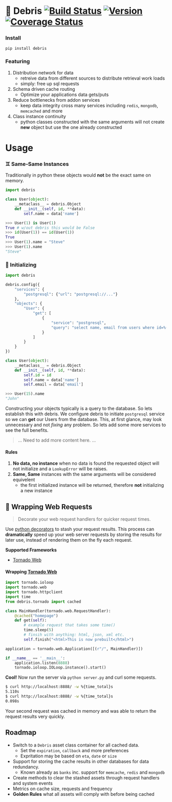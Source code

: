 # :leaves: Debris [![Build Status](https://secure.travis-ci.org/stevepeak/debris.png)](http://travis-ci.org/stevepeak/debris) [![Version](https://pypip.in/v/debris/badge.png)](https://github.com/stevepeak/debris) [![Coverage Status](https://coveralls.io/repos/stevepeak/debris/badge.png?branch=master)](https://coveralls.io/r/stevepeak/debris?branch=master)

### Install
`pip install debris`

### Featuring

1. Distribution network for data
    - retreive data from different sources to distribute retrieval work loads
    - simply: free up sql requests
1. Schema driven cache routing
    - Optimize your applications data gets/puts
1. Reduce bottlenecks from addon services
    - keep data integrity cross many services including `redis`, `mongodb`, `memcached` and more
1. Class instance continuity
    - python classes constructed with the same arguments will not create **new** object but use the one already constructed

# Usage

### :gemini: Same-Same Instances

Traditionally in python these objects would **not** be the exact same on memory. 


```python
import debris

class User(object):
    __metaclass__ = debris.Object
    def __init__(self, id, **data):
        self.name = data['name']

>>> User(1) is User(1)
True # w/out debris this would be False
>>> id(User(1)) == id(User(1))
True
>>> User(1).name = "Steve"
>>> User(1).name
"Steve"
```


### :octopus: Initializing

```python
import debris

debris.config({
    "services": {
        "postgresql": {"url": "postgresql://..."}
    },
    "objects": {
        "User": {
            "get": [
                {
                    "service": "postgresql",
                    "query": "select name, email from users where id=%(id)s limit 1;"
                }
            ]
        }
    }
})

class User(object):
    __metaclass__ = debris.Object
    def __init__(self, id, **data):
        self.id = id
        self.name = data['name']
        self.email = data['email']

>>> User(15).name
"John"
```

Constructing your objects typically is a query to the database. So lets establish this with debris. We configure debris to initiate `postgresql` service so we can **get** our Users from the database. This, at first glance, may look unnecessary and not *fixing* any problem. So lets add some more services to see the full benefits.

> ...
> Need to add more content here.
> ...


#### Rules
1. **No data, no instance** when no data is found the requested object will not initialize and a `LookupError` will be raises.
1. **Same, Same** instances with the same arguments will be considered equivelent
    - the first initialized instance will be returned, therefore **not** initializing a new instance






## :candy: Wrapping Web Requests

> Decorate your web request handlers for quicker request times.

Use [python decorators](https://wiki.python.org/moin/PythonDecorators) to stash your request results. This process can **dramatically** speed up your web server requests by storing the results for later use, instead of rendering them on the fly each request.

**Supported Frameworks**
- [Tornado Web](https://github.com/facebook/tornado)

#### Wrapping [Tornado Web](https://github.com/facebook/tornado)
```python
import tornado.ioloop
import tornado.web
import tornado.httpclient
import time
from debris.tornado import cached

class MainHandler(tornado.web.RequestHandler):
    @cached("homepage")
    def get(self):
        # example request that takes some time()
        time.sleep(5)       
        # finsih with anything: html, json, xml etc.
        self.finish("<html>This is now prebuilt</html>")

application = tornado.web.Application([(r"/", MainHandler)])

if __name__ == '__main__':
    application.listen(8888)
    tornado.ioloop.IOLoop.instance().start()
```

**Cool!** Now run the server via `python server.py` and curl some requests.

```sh
$ curl http://localhost:8888/ -w %{time_total}s
5.110s
$ curl http://localhost:8888/ -w %{time_total}s
0.098s
```
Your second request was cached in memory and was able to return the request results very quickly.

## Roadmap
- Switch to a `Debris` asset class container for all cached data.
    - Set the `expiration`,  `callback` and more preferences
    - Expritation may be based on `eta`, `date` or `size`
- Support for storing the cache results in other databases for data redundancy.
    - Known already as `banks` inc. support for `memcache`, `redis` and `mongodb`
- Create methods to clear the stashed assets through request handlers and system events
- Metrics on cache size, requests and frequency
- **Golden Rules** what all assets will comply with before being cached
